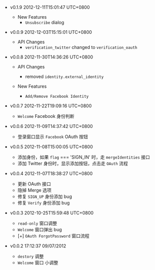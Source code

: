 * v0.1.9 2012-12-11T15:01:47 UTC+0800
  - New Features
    * `Unsubscribe` dialog

* v0.0.9 2012-12-03T15:15:01 UTC+0800
  - API Changes
    * `verification_twitter` changed to `verification_oauth`

* v0.0.8 2012-11-30T14:36:26 UTC+0800
  - API Changes
    * removed `identity.external_identity`

  - New Features
    * `Add/Remove Facebook Identity`

* v0.0.7 2012-11-22T19:09:16 UTC+0800
  * `Welcome` Facebook 身份判断

* v0.0.6 2012-11-09T14:37:42 UTC+0800
  * 登录窗口显示 `Facebook` OAuth 按钮

* v0.0.5 2012-11-08T15:00:05 UTC+0800
  * 添加身份，如果 `flag` === 'SIGN_IN' 时，走 `mergeIdentities` 接口
  * 添加 Twitter 身份时，显示添加按钮，点击走 `OAuth` 流程

* v0.0.4 2012-11-07T18:38:27 UTC+0800
  * 更新 OAuth 接口
  * 隐掉 Merge 选项
  * 修复 `SIGN_UP` 身份添加 bug
  * 修复 `Verify` 身份添加 bug

* v0.0.3 2012-10-25T15:59:48 UTC+0800
  * `read-only` 窗口调整
  * `Welcome` 窗口弹出 bug
  * [+] `OAuth ForgotPassword` 窗口流程

* v0.0.2 17:12:37 09/07/2012
  * `destory` 调整
  * `Welcome` 窗口 小调整
